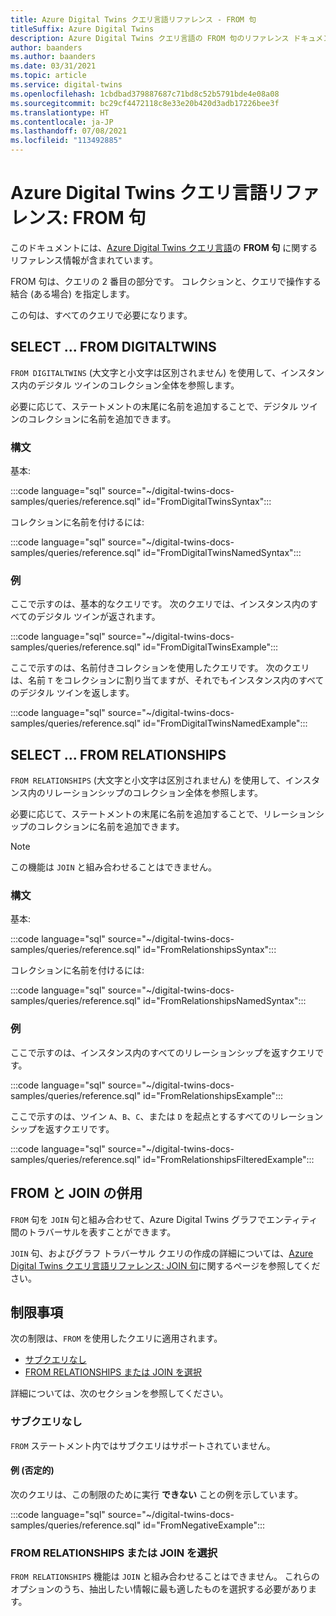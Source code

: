 ```yaml
---
title: Azure Digital Twins クエリ言語リファレンス - FROM 句
titleSuffix: Azure Digital Twins
description: Azure Digital Twins クエリ言語の FROM 句のリファレンス ドキュメント
author: baanders
ms.author: baanders
ms.date: 03/31/2021
ms.topic: article
ms.service: digital-twins
ms.openlocfilehash: 1cbdbad379887687c71bd8c52b5791bde4e08a08
ms.sourcegitcommit: bc29cf4472118c8e33e20b420d3adb17226bee3f
ms.translationtype: HT
ms.contentlocale: ja-JP
ms.lasthandoff: 07/08/2021
ms.locfileid: "113492885"
---
```

# <a name="azure-digital-twins-query-language-reference-from-clause"></a>Azure Digital Twins クエリ言語リファレンス: FROM 句

このドキュメントには、[Azure Digital Twins クエリ言語](concepts-query-language.md)の **FROM 句** に関するリファレンス情報が含まれています。

FROM 句は、クエリの 2 番目の部分です。 コレクションと、クエリで操作する結合 (ある場合) を指定します。

この句は、すべてのクエリで必要になります。

## <a name="select--from-digitaltwins"></a>SELECT ... FROM DIGITALTWINS

`FROM DIGITALTWINS` (大文字と小文字は区別されません) を使用して、インスタンス内のデジタル ツインのコレクション全体を参照します。

必要に応じて、ステートメントの末尾に名前を追加することで、デジタル ツインのコレクションに名前を追加できます。

### <a name="syntax"></a>構文

基本: 

:::code language="sql" source="~/digital-twins-docs-samples/queries/reference.sql" id="FromDigitalTwinsSyntax":::

コレクションに名前を付けるには:

:::code language="sql" source="~/digital-twins-docs-samples/queries/reference.sql" id="FromDigitalTwinsNamedSyntax":::

### <a name="examples"></a>例

ここで示すのは、基本的なクエリです。 次のクエリでは、インスタンス内のすべてのデジタル ツインが返されます。 

:::code language="sql" source="~/digital-twins-docs-samples/queries/reference.sql" id="FromDigitalTwinsExample":::

ここで示すのは、名前付きコレクションを使用したクエリです。 次のクエリは、名前 `T` をコレクションに割り当てますが、それでもインスタンス内のすべてのデジタル ツインを返します。

:::code language="sql" source="~/digital-twins-docs-samples/queries/reference.sql" id="FromDigitalTwinsNamedExample":::

## <a name="select--from-relationships"></a>SELECT ... FROM RELATIONSHIPS

`FROM RELATIONSHIPS` (大文字と小文字は区別されません) を使用して、インスタンス内のリレーションシップのコレクション全体を参照します。

必要に応じて、ステートメントの末尾に名前を追加することで、リレーションシップのコレクションに名前を追加できます。

>[!NOTE]
> この機能は `JOIN` と組み合わせることはできません。

### <a name="syntax"></a>構文

基本: 

:::code language="sql" source="~/digital-twins-docs-samples/queries/reference.sql" id="FromRelationshipsSyntax":::

コレクションに名前を付けるには:

:::code language="sql" source="~/digital-twins-docs-samples/queries/reference.sql" id="FromRelationshipsNamedSyntax":::

### <a name="examples"></a>例

ここで示すのは、インスタンス内のすべてのリレーションシップを返すクエリです。 

:::code language="sql" source="~/digital-twins-docs-samples/queries/reference.sql" id="FromRelationshipsExample":::

ここで示すのは、ツイン `A`、`B`、`C`、または `D` を起点とするすべてのリレーションシップを返すクエリです。

:::code language="sql" source="~/digital-twins-docs-samples/queries/reference.sql" id="FromRelationshipsFilteredExample":::

## <a name="using-from-and-join-together"></a>FROM と JOIN の併用

`FROM` 句を `JOIN` 句と組み合わせて、Azure Digital Twins グラフでエンティティ間のトラバーサルを表すことができます。

`JOIN` 句、およびグラフ トラバーサル クエリの作成の詳細については、[Azure Digital Twins クエリ言語リファレンス: JOIN 句](reference-query-clause-join.md)に関するページを参照してください。

## <a name="limitations"></a>制限事項

次の制限は、`FROM` を使用したクエリに適用されます。
* [サブクエリなし](#no-subqueries)
* [FROM RELATIONSHIPS または JOIN を選択](#choose-from-relationships-or-join)

詳細については、次のセクションを参照してください。

### <a name="no-subqueries"></a>サブクエリなし

`FROM` ステートメント内ではサブクエリはサポートされていません。

#### <a name="example-negative"></a>例 (否定的)

次のクエリは、この制限のために実行 **できない** ことの例を示しています。

:::code language="sql" source="~/digital-twins-docs-samples/queries/reference.sql" id="FromNegativeExample":::

### <a name="choose-from-relationships-or-join"></a>FROM RELATIONSHIPS または JOIN を選択

`FROM RELATIONSHIPS` 機能は `JOIN` と組み合わせることはできません。 これらのオプションのうち、抽出したい情報に最も適したものを選択する必要があります。


